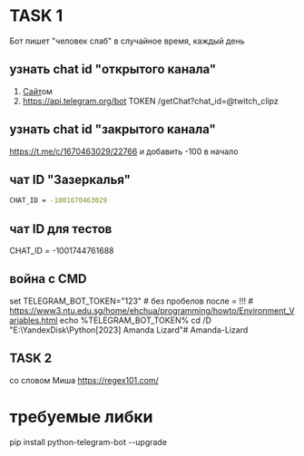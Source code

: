 <!-- https://gitflic.ru/project/ilovetiktiok/amanda-lizard -->
<!-- https://github.com/gitalexhubuser/Amanda-Lizard -->

# TASK 1
Бот пишет "человек слаб" в случайное время, каждый день

## узнать chat id "открытого канала"
1) [Сайт](https://lavrynenko.com/get_id_from_telegram.php)ом
2) https://api.telegram.org/bot TOKEN /getChat?chat_id=@twitch_clipz

## узнать chat id "закрытого канала"
https://t.me/c/1670463029/22766 и добавить -100 в начало
<!-- скопировать ссылку на пост и прибавить 100 в начало -->
<!-- 1670463029 -->
<!-- -100 1670463029 -->

## чат ID "Зазеркалья"
```sh
CHAT_ID = -1001670463029
```

## чат ID для тестов
CHAT_ID = -1001744761688

## война с CMD
set TELEGRAM_BOT_TOKEN="123" # без пробелов после = !!! # https://www3.ntu.edu.sg/home/ehchua/programming/howto/Environment_Variables.html
echo %TELEGRAM_BOT_TOKEN%
cd /D "E:\YandexDisk\Python\[2023] Amanda Lizard\"# Amanda-Lizard


## TASK 2
<!-- модифицируй бота следующим образом:  -->
<!-- бот отлавливает все сообщения в этом чате  -->
со словом Миша  https://regex101.com/
<!-- и пишет в ответ отправителю  -->
<!-- "но я не Миша"@ -->

# требуемые либки
pip install python-telegram-bot --upgrade